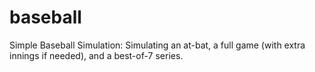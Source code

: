 # baseball
Simple Baseball Simulation: Simulating an at-bat, a full game (with extra innings if needed), and a best-of-7 series.

